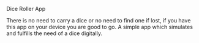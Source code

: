 Dice Roller App

There is no need to carry a dice or no need to find one if lost, if you have this app on your device you are good to go.
A simple app which simulates and fulfills the need of a dice digitally.